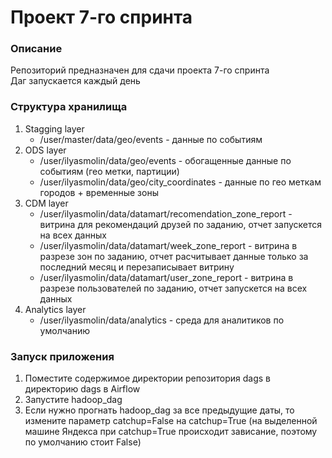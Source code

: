 # Проект 7-го спринта

### Описание
Репозиторий предназначен для сдачи проекта 7-го спринта  
Даг запускается каждый день


### Структура хранилища
1. Stagging layer 
	* /user/master/data/geo/events - данные по событиям
2. ODS layer
	* /user/ilyasmolin/data/geo/events - обогащенные данные по событиям (гео метки, партиции)
	* /user/ilyasmolin/data/geo/city_coordinates - данные по гео меткам городов + временные зоны
3. CDM layer
	* /user/ilyasmolin/data/datamart/recomendation_zone_report - витрина для рекомендаций друзей по заданию, отчет запускется на всех данных
	* /user/ilyasmolin/data/datamart/week_zone_report - витрина в разрезе зон по заданию, отчет расчитывает данные только за последний месяц и перезаписывает витрину
	* /user/ilyasmolin/data/datamart/user_zone_report - витрина в разрезе пользователей по заданию, отчет запускется на всех данных
4. Analytics layer
	* /user/ilyasmolin/data/analytics - среда для аналитиков по умолчанию


### Запуск приложения
1. Поместите содержимое директории репозитория dags в директорию dags в Airflow
2. Запустите hadoop_dag
3. Если нужно прогнать hadoop_dag за все предыдущие даты, то измените параметр catchup=False на catchup=True (на выделенной машине Яндекса при catchup=True происходит зависание, поэтому по умолчанию стоит False)
